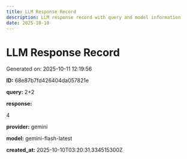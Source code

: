 ```yaml
---
title: LLM Response Record
description: LLM response record with query and model information
date: 2025-10-10
---
```


# LLM Response Record

Generated on: 2025-10-11 12:19:56

**ID:** 68e87b7fd426404da057821e

**query:** 2+2

**response:**

4

**provider:** gemini

**model:** gemini-flash-latest

**created_at:** 2025-10-10T03:20:31.334515300Z

